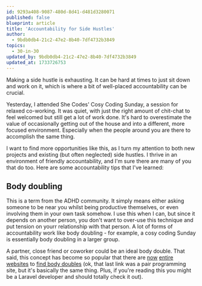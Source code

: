 ```yaml
---
id: 9293a408-9087-480d-8d41-d481d3280071
published: false
blueprint: article
title: 'Accountability for Side Hustles'
author:
  - 9bdb0db4-21c2-47e2-8b40-7df4732b3849
topics:
  - 30-in-30
updated_by: 9bdb0db4-21c2-47e2-8b40-7df4732b3849
updated_at: 1733726753
---
```

Making a side hustle is exhausting. It can be hard at times to just sit down and work on it, which is where a bit of well-placed accountability can be crucial.

Yesterday, I attended She Codes' Cosy Coding Sunday, a session for relaxed co-working. It was quiet, with just the right amount of chit-chat to feel welcomed but still get a lot of work done. It's hard to overestimate the value of occasionally getting out of the house and into a different, more focused environment. Especially when the people around you are there to accomplish the same thing.

I want to find more opportunities like this, as I turn my attention to both new projects and existing (but often neglected) side hustles. I thrive in an environment of friendly accountability, and I'm sure there are many of you that do too. Here are some accountability tips that I've learned:

## Body doubling
This is a term from the ADHD community. It simply means either asking someone to be near you whilst being productive themselves, or even involving them in your own task somehow. I use this when I can, but since it depends on another person, you don't want to over-use this technique and put tension on yourr relationship with that person. A lot of forms of accountability work like body doubling - for example, a cosy coding Sunday is essentially body doubling in a larger group.

A partner, close friend or coworker could be an ideal body double. That said, this concept has become so popular that there are [now](https://www.cofocus.one/) [entire](https://www.flow.club/) [websites](https://www.deepwrk.io/) to [find body doubles](https://www.laramates.com/) (ok, that last link was a pair programming site, but it's basically the same thing. Plus, if you're reading this you might be a Laravel developer and should totally check it out).